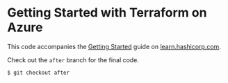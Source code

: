 # Getting Started with Terraform on Azure

This code accompanies the [Getting Started](https://learn.hashicorp.com/terraform/azure/intro_az) guide on [learn.hashicorp.com](https://learn.hashicorp.com/).

Check out the `after` branch for the final code.

```
$ git checkout after
```
